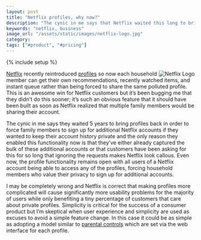 ```yaml
---
layout: post
title: "Netflix profiles, why now?"
description: "The cynic in me says that Netflix waited this long to bring profiles back in order to get more people to stop sharing accounts in order to make their history private."
keywords: "netflix, business"
image_url: "/assets/static/images/netflix-logo.jpg"
category:
tags: ["#product", "#pricing"]
---
```

{% include setup %}

<img src="{{ IMG_PATH }}netflix-logo.jpg" alt="Netflix Logo" style="float:right;" />

<p>
<a href="http://netflix.com/" target="_blank">Netflix</a> recently reintroduced <a href="http://blog.netflix.com/2013/08/make-netflix-your-own-with-profiles.html" target="_blank">profiles</a> so now each household member can get their own recommendations, recently watched items, and instant queue rather than being forced to share the same polluted profile. This is an awesome win for Netflix customers but it’s been bugging me that they didn’t do this sooner; it’s such an obvious feature that it should have been built as soon as Netflix realized that multiple family members would be sharing their account.
</p>

The cynic in me says they waited 5 years to bring profiles back in order to force family members to sign up for additional Netflix accounts if they wanted to keep their account history private and the only reason they enabled this functionality now is that they’ve either already captured the bulk of these additional accounts or that customers have been asking for this for so long that ignoring the requests makes Netflix look callous. Even now, the profile functionality remains open with all users of a Netflix account being able to access any of the profiles, forcing household members who value their privacy to sign up for additional accounts.

I may be completely wrong and Netflix is correct that making profiles more complicated will cause significantly more usability problems for the majority of users while only benefiting a tiny percentage of customers that care about private profiles. Simplicity is critical for the success of a consumer product but I’m skeptical when user experience and simplicity are used as excuses to avoid a simple feature change. In this case it could be as simple as adopting a model similar to <a href="https://help.netflix.com/article/en/node/10421" target="_blank">parental controls</a> which are set via the web interface for each profile.
